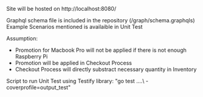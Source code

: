 Site will be hosted on http://localhost:8080/

Graphql schema file is included in the repository (/graph/schema.graphqls)
Example Scenarios mentioned is availaible in Unit Test

Assumption: 
- Promotion for Macbook Pro will not be applied if there is not enough Raspberry Pi
- Promotion will be applied in Checkout Process
- Checkout Process will directly substract necessary quantity in Inventory

Script to run Unit Test using Testify library: "go test .\...\ -coverprofile=output_test"